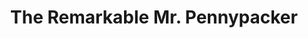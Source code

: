---
title: The Remarkable Mr. Pennypacker
year: 1956
opening_date: 1956-03-14
closing_date: 1956-03-24
layout: productions
image:
image_caption:
image_credit:
playbill: 
category: 
Theatre: Theatre Jacksonville
Venue: Little Theatre
cast:
  A Young Man: James Boyer
  Aunt Jane Pennypacker: Polly Gage
  Ben Pennypacker: 
    - Allen Rushing
    - Brent Turbow
  David Pennypacker: 
    - Roddy Lee
    - Leo Davis
  Edward Pennypacker: 
    - Skipper Lee
    - Stephen Davis
  Elizabeth Pennypacker: 
    - Valerie Lawrence
    - Ann Wimpee
  Fifield: William Peterson
  First Pupil: Heather Paul
  Grandpa Pennypacker: Frank Ridge
  Henry Pennypacker: Bill Clarke
  Kate Pennypacker: Betty Green
  Laurie Pennypacker: Rose Marie Regero
  Ma Pennypacker: Elaine Barnert
  Pa Pennypacker: Tom Atkinson
  Policeman: Ray McCutcheon
  Quinlan: Bob Lamb
  Second Pupil: Barbara Lewis
  Sheriff: Tom O'Hagan
  Teddie Pennypacker: Richard Lee
  Wilbur Fifeld: Ellis Barnert
crew:
  Assistant Director:
    - Fran Atkinson
    - Margaret Lafferty
  Construction and painting:
    - Nat Nunn
    - Larry Zell
    - Dick Fallon
    - Dorothy Portnoy
    - Rosalind Portnoy
    - Vann Burney
    - Mel Barnert
    - Alice Wise
    - Bill Tuggle
    - Rose Forney
    - Sue Henderson
    - Ross Henderson
    - May McCutcheon
    - Budd Porter
    - Bob Kornegay
    - Lea Schultz
    - Rose Marie Regero
    - Polly Gage
    - Margaret Burt
    - Jim Malone
    - Randy Liles
    - Happy Gift
    - Juanita Meyers
    - Deanna Lumpkin
  Costume Construction Assistant:
    - Lena Regero
    - Elaine Barnert
    - Liz Whiteman
    - Shirley Carruthers
    - Joan Carlin
    - Mae Wimpee
    - Kitty Rushing
    - Belle Lawrence
    - Jane-Ellen Paul
  Costume Construction Chairman:
    - Jane Carson
    - Frank Ridge
  Curtain: Lea Schultz
  Director: Dorothy Portnoy
  Hosts and Usher Chairman: Kitty Rushing
  Light Controls: Laurel Barton
  Make-up Assistant:
    - Polly Clendening
    - Jane Porter
    - Evelyn Smith
    - Carol Stark
    - Margaret Burt
    - Mattie Godwin
    - Margaret Ann Diz
    - Deanna Lumpkin
    - Juanita Meyers
  Make-up Chairman: Elmo Lehman
  Program: Jayne Brumley
  Properties Assistant:
    - Bob Gefter
    - Ray McCutcheon
    - Rosalind Portnoy
    - Rosa Harlan
    - Esther Barnes
    - Ann Payne
    - Alice Wise
    - Richard Carson
    - Jane Brumley
    - Mary Lee Roland
  Properties Chairman: Carolita Rhoads
  Setting and Technical Direction: George A. Ramsey, Jr.
  Sound and Music: Leone Thurston
  Stage Manager: Nat Nunn
  Wardrobe Assistant:
    - Alice Wise
    - Kitty Rushing
    - Liz Whiteman
    - Betty Cooper
    - Mary Lloyd
  Wardrobe Chairman: Sue Henderson
orchestra:
external_links:
---